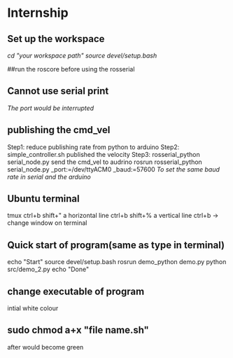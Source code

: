# Internship
## Set up the workspace
*cd "your workspace path"*
*source devel/setup.bash*

##run the roscore before using the rosserial

## Cannot use serial print
*The port would be interrupted*

## publishing the cmd_vel
Step1:
reduce publishing rate from python to arduino
Step2:
simple_controller.sh published the velocity 
Step3:
rosserial_python serial_node.py send the cmd_vel to audrino
rosrun rosserial_python serial_node.py _port:=/dev/ttyACM0 _baud:=57600
*To set the same baud rate in serial and the arduino*

## Ubuntu terminal
tmux
ctrl+b shift+" a horizontal line
ctrl+b shift+% a vertical line
ctrl+b ->      change window on terminal

## Quick start of program(same as type in terminal)
echo "Start"
source devel/setup.bash
rosrun demo_python demo.py
python src/demo_2.py
echo "Done"

## change executable of program
intial white colour
## sudo chmod a+x "file name.sh" 
after would become green 
